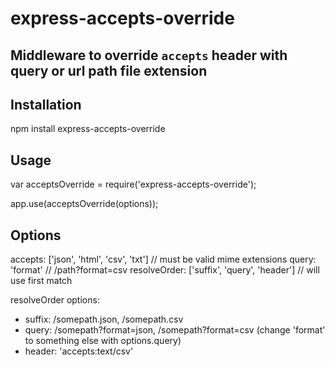 # express-accepts-override
## Middleware to override `accepts` header with query or url path file extension

## Installation

  npm install express-accepts-override

## Usage

  var acceptsOverride = require('express-accepts-override');

  app.use(acceptsOverride(options));

## Options

  accepts: ['json', 'html', 'csv', 'txt'] // must be valid mime extensions
  query: 'format' // /path?format=csv
  resolveOrder: ['suffix', 'query', 'header'] // will use first match

resolveOrder options:
- suffix: /somepath.json, /somepath.csv
- query: /somepath?format=json, /somepath?format=csv (change 'format' to something else with options.query)
- header: 'accepts:text/csv'